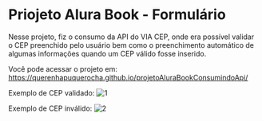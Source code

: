 # Priojeto Alura Book - Formulário

Nesse projeto, fiz o consumo da API do VIA CEP, onde era possível validar o CEP preenchido pelo usuário bem como o preenchimento automático de algumas informações quando um CEP válido fosse inserido. 

Você pode acessar o projeto em: https://querenhapuquerocha.github.io/projetoAluraBookConsumindoApi/

Exemplo de CEP validado:
![1](https://user-images.githubusercontent.com/95857175/226866425-ea4aae3e-9a5c-4cff-bab6-0e487faea130.png#vitrinedev)


Exemplo de CEP inválido:
![2](https://user-images.githubusercontent.com/95857175/226866437-9711fd32-f2c3-4577-8cee-96d9f1f97c34.png#vitrinedev)


